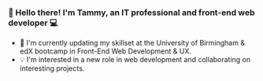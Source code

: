 ### 👋 Hello there! I'm Tammy, an IT professional and front-end web developer 💻

- 🌱 I'm currently updating my skillset at the University of Birmingham & edX bootcamp in Front-End Web Development & UX.
- 💡 I'm interested in a new role in web development and collaborating on interesting projects.
  
<!--
**webtam81/webtam81** is a ✨ _special_ ✨ repository because its `README.md` (this file) appears on your GitHub profile.

Here are some ideas to get you started:

- 🔭 I’m currently working on ...
- 🌱 I’m currently learning ...
- 👯 I’m looking to collaborate on ...
- 🤔 I’m looking for help with ...
- 💬 Ask me about ...
- 📫 How to reach me: ...
- 😄 Pronouns: ...
- ⚡ Fun fact: ...
-->
